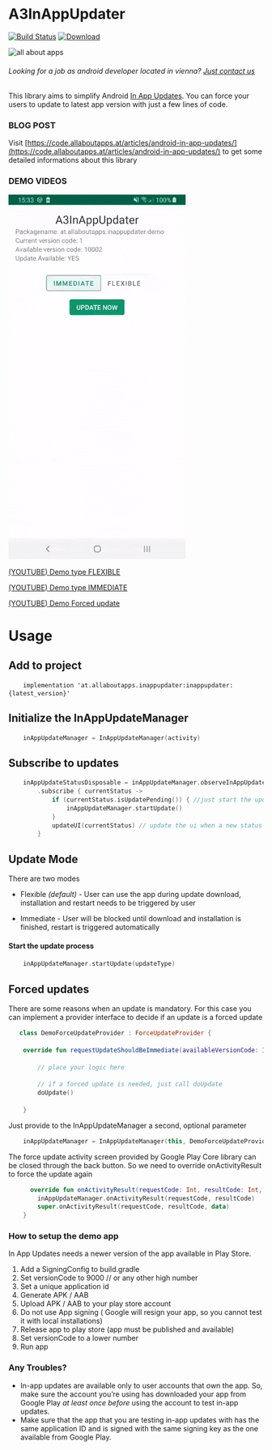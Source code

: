 # A3InAppUpdater

[![Build Status](https://travis-ci.org/allaboutapps/InAppUpdater.svg?branch=master)](https://travis-ci.org/allaboutapps/InAppUpdater)
[ ![Download](https://api.bintray.com/packages/allaboutapps/A3-Android/at.allaboutapps.inappupdater.a3inappupdater/images/download.svg) ](https://bintray.com/allaboutapps/A3-Android/at.allaboutapps.inappupdater.a3inappupdater/_latestVersion)


![all about apps](https://www.allaboutapps.at/wp-content/uploads/2017/06/aaa-Logo-black-646x165.png "all about apps")

###### Looking for a job as android developer located in vienna? [Just contact us](https://www.allaboutapps.at/jobs/android-app-entwickler/)


This library aims to simplify Android [In App Updates](https://developer.android.com/guide/app-bundle/in-app-updates). You can force your users to update to latest app version with just a few lines of code. 

### BLOG POST
Visit [https://code.allaboutapps.at/articles/android-in-app-updates/](https://code.allaboutapps.at/articles/android-in-app-updates/) to get some detailed informations about this library

### DEMO VIDEOS

![Flexible update](assets/flexible_update_small.gif)

[(YOUTUBE) Demo type FLEXIBLE](https://youtu.be/c4IGhj5E7eI)

[(YOUTUBE) Demo type IMMEDIATE](https://youtu.be/mr5SGbXs3ec)

[(YOUTUBE) Demo Forced update](https://youtu.be/9R7vMctW87I)

# Usage


## Add to project

```Gradle
    implementation 'at.allaboutapps.inappupdater:inappupdater:{latest_version}'
```

## Initialize the InAppUpdateManager
```Kotlin
    inAppUpdateManager = InAppUpdateManager(activity)
```

## Subscribe to updates 
```Kotlin
    inAppUpdateStatusDisposable = inAppUpdateManager.observeInAppUpdateStatus()
        .subscribe { currentStatus ->
            if (currentStatus.isUpdatePending()) { //just start the update if there is one in progress
                inAppUpdateManager.startUpdate()
            }
            updateUI(currentStatus) // update the ui when a new status arrives
        }
```

## Update Mode
There are two modes
* Flexible *(default)* - User can use the app during update download, installation and restart needs to be triggered by user

* Immediate - User will be blocked until download and installation is finished, restart is triggered automatically


#### Start the update process
```Kotlin
    inAppUpdateManager.startUpdate(updateType)
```


## Forced updates
There are some reasons when an update is mandatory. For this case you can implement a provider interface to decide if an update is a forced update

```Kotlin
   class DemoForceUpdateProvider : ForceUpdateProvider {

    override fun requestUpdateShouldBeImmediate(availableVersionCode: Int, doUpdate: () -> Unit) {

        // place your logic here

        // if a forced update is needed, just call doUpdate
        doUpdate()

    }
```

Just provide to the InAppUpdateManager a second, optional parameter
```Kotlin
    inAppUpdateManager = InAppUpdateManager(this, DemoForceUpdateProvider())
```

The force update activity screen provided by Google Play Core library can be closed through the back button. So we need to override onActivityResult to force the update again
```Kotlin
      override fun onActivityResult(requestCode: Int, resultCode: Int, data: Intent?) {
        inAppUpdateManager.onActivityResult(requestCode, resultCode)
        super.onActivityResult(requestCode, resultCode, data)
    }
```


### How to setup the demo app

In App Updates needs a newer version of the app available in Play Store.

1. Add a SigningConfig to build.gradle
2. Set versionCode to 9000 // or any other high number
3. Set a unique application id
4. Generate APK / AAB
5. Upload APK / AAB to your play store account
6. Do not use App signing ( Google will resign your app, so you cannot test it with local installations)
7. Release app to play store (app must be published and available)
8. Set versionCode to a lower number
9. Run app 


### Any Troubles?

* In-app updates are available only to user accounts that own the app. So, make sure the account you’re using has downloaded your app from Google Play *at least once before* using the account to test in-app updates.
* Make sure that the app that you are testing in-app updates with has the same application ID and is signed with the same signing key as the one available from Google Play.
